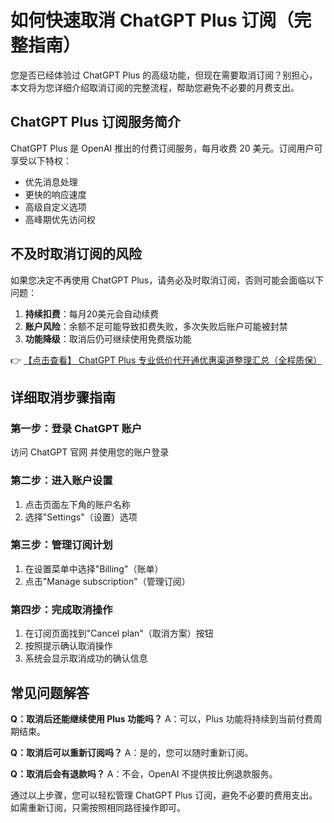 # 如何快速取消 ChatGPT Plus 订阅（完整指南）

您是否已经体验过 ChatGPT Plus 的高级功能，但现在需要取消订阅？别担心，本文将为您详细介绍取消订阅的完整流程，帮助您避免不必要的月费支出。

## ChatGPT Plus 订阅服务简介

ChatGPT Plus 是 OpenAI 推出的付费订阅服务，每月收费 20 美元。订阅用户可享受以下特权：
- 优先消息处理
- 更快的响应速度
- 高级自定义选项
- 高峰期优先访问权

## 不及时取消订阅的风险

如果您决定不再使用 ChatGPT Plus，请务必及时取消订阅，否则可能会面临以下问题：
1. **持续扣费**：每月20美元会自动续费
2. **账户风险**：余额不足可能导致扣费失败，多次失败后账户可能被封禁
3. **功能降级**：取消后仍可继续使用免费版功能

👉 [【点击查看】 ChatGPT Plus 专业低价代开通优惠渠道整理汇总（全程质保）](https://bit.ly/DaiKai)

## 详细取消步骤指南

### 第一步：登录 ChatGPT 账户
访问 ChatGPT 官网 并使用您的账户登录

### 第二步：进入账户设置
1. 点击页面左下角的账户名称
2. 选择"Settings"（设置）选项

### 第三步：管理订阅计划
1. 在设置菜单中选择"Billing"（账单）
2. 点击"Manage subscription"（管理订阅）

### 第四步：完成取消操作
1. 在订阅页面找到"Cancel plan"（取消方案）按钮
2. 按照提示确认取消操作
3. 系统会显示取消成功的确认信息

## 常见问题解答

**Q：取消后还能继续使用 Plus 功能吗？**
A：可以，Plus 功能将持续到当前付费周期结束。

**Q：取消后可以重新订阅吗？**
A：是的，您可以随时重新订阅。

**Q：取消后会有退款吗？**
A：不会，OpenAI 不提供按比例退款服务。

通过以上步骤，您可以轻松管理 ChatGPT Plus 订阅，避免不必要的费用支出。如需重新订阅，只需按照相同路径操作即可。